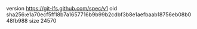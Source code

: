version https://git-lfs.github.com/spec/v1
oid sha256:e1a70ecf5ff18b7a1657716b9b99b2cdbf3b8e1aefbaab18756eb08b048fb988
size 24570
